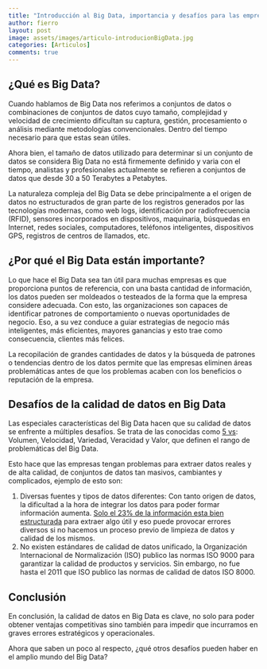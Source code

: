 ```yaml
---
title: "Introducción al Big Data, importancia y desafíos para las empresas"
author: fierro
layout: post
image: assets/images/articulo-introducionBigData.jpg
categories: [Articulos]
comments: true
---
```

## ¿Qué es Big Data?

Cuando hablamos de Big Data nos referimos a conjuntos de datos o combinaciones de conjuntos de datos cuyo tamaño, complejidad y velocidad de crecimiento dificultan su captura, gestión, procesamiento o análisis mediante metodologías convencionales. Dentro del tiempo necesario para que estas sean útiles.

Ahora bien, el tamaño de datos utilizado para determinar si un conjunto de datos se considera Big Data no está firmemente definido y varia con el tiempo, analistas y profesionales actualmente se refieren a conjuntos de datos que desde 30 a 50 Terabytes a Petabytes.

La naturaleza compleja del Big Data se debe principalmente a el origen de datos no estructurados de gran parte de los registros generados por las tecnologías modernas, como web logs, identificación por radiofrecuencia (RFID), sensores incorporados en dispositivos, maquinaria, búsquedas en Internet, redes sociales, computadores, teléfonos inteligentes, dispositivos GPS, registros de centros de llamados, etc.

## ¿Por qué el Big Data están importante?

Lo que hace el Big Data sea tan útil para muchas empresas es que proporciona puntos de referencia, con una basta cantidad de información, los datos pueden ser moldeados o testeados de la forma que la empresa considere adecuada. Con esto, las organizaciones son capaces de identificar patrones de comportamiento o nuevas oportunidades de negocio. Eso, a su vez conduce a guiar estrategias de negocio más inteligentes, más eficientes, mayores ganancias y esto trae como consecuencia, clientes más felices. 

La recopilación de grandes cantidades de datos y la búsqueda de patrones o tendencias dentro de los datos permite que las empresas eliminen áreas problemáticas antes de que los problemas acaben con los beneficios o reputación de la empresa.

## Desafíos de la calidad de datos en Big Data

Las especiales características del Big Data hacen que su calidad de datos se enfrente a múltiples desafíos. Se trata de las conocidas como [5 vs](https://www.iebschool.com/blog/5-vs-del-big-data/): Volumen, Velocidad, Variedad, Veracidad y Valor, que definen el rango de problemáticas del Big Data.

Esto hace que las empresas tengan problemas para extraer datos reales y de alta calidad, de conjuntos de datos tan masivos, cambiantes y complicados, ejemplo de esto son:

  1. Diversas fuentes y tipos de datos diferentes: Con tanto origen de datos, la dificultad a la hora de integrar los datos para poder formar información aumenta. [Solo el 23% de la información esta bien estructurada](https://www.powerdata.es/del-bit-al-big-data) para extraer algo útil y eso puede provocar errores diversos si no hacemos un proceso previo de limpieza de datos y calidad de los mismos.
  2. No existen estándares de calidad de datos unificado, la Organización Internacional de Normalización (ISO) publico las normas ISO 9000 para garantizar la calidad de productos y servicios. Sin embargo, no fue hasta el 2011 que ISO publico las normas de calidad de datos ISO 8000. 

## Conclusión

En conclusión, la calidad de datos en Big Data es clave, no solo para poder obtener ventajas competitivas sino también para impedir que incurramos en graves errores estratégicos y operacionales. 

Ahora que saben un poco al respecto, ¿qué otros desafíos pueden haber en el amplio mundo del Big Data?